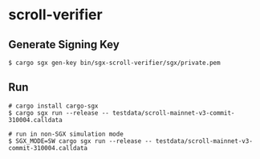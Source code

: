 # scroll-verifier


## Generate Signing Key
```
$ cargo sgx gen-key bin/sgx-scroll-verifier/sgx/private.pem
```

## Run
```
# cargo install cargo-sgx
$ cargo sgx run --release -- testdata/scroll-mainnet-v3-commit-310004.calldata

# run in non-SGX simulation mode
$ SGX_MODE=SW cargo sgx run --release -- testdata/scroll-mainnet-v3-commit-310004.calldata
```